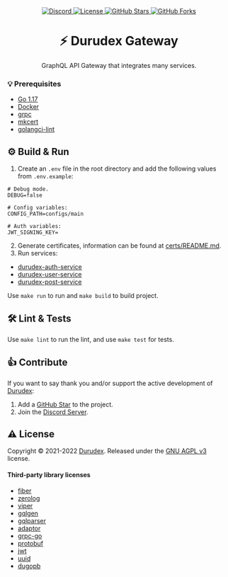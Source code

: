 <div align="center">
    <a href="https://discord.gg/4qcXbeVehZ">
        <img alt="Discord" src="https://img.shields.io/discord/882288646517035028?label=%F0%9F%92%AC%20discord">
    </a>
    <a href="https://github.com/durudex/durudex-gateway/blob/main/COPYING">
        <img alt="License" src="https://img.shields.io/github/license/durudex/durudex-gateway?label=%F0%9F%93%95%20license">
    </a>
    <a href="https://github.com/durudex/durudex-gateway/stargazers">
        <img alt="GitHub Stars" src="https://img.shields.io/github/stars/durudex/durudex-gateway?label=%E2%AD%90%20stars&logo=sdf">
    </a>
    <a href="https://github.com/durudex/durudex-gateway/network">
        <img alt="GitHub Forks" src="https://img.shields.io/github/forks/durudex/durudex-gateway?label=%F0%9F%93%81%20forks">
    </a>
</div>

<h1 align="center">⚡️ Durudex Gateway</h1>

<p align="center">
GraphQL API Gateway that integrates many services.
</p>

### 💡 Prerequisites
+ [Go 1.17](https://golang.org/)
+ [Docker](https://www.docker.com)
+ [grpc](https://grpc.io/docs/languages/go/quickstart/)
+ [mkcert](https://github.com/FiloSottile/mkcert)
+ [golangci-lint](https://golangci-lint.run/usage/install/)

## ⚙️ Build & Run
1) Create an `.env` file in the root directory and add the following values from `.env.example`:
```env
# Debug mode.
DEBUG=false

# Config variables:
CONFIG_PATH=configs/main

# Auth variables:
JWT_SIGNING_KEY=
```
2) Generate certificates, information can be found at [certs/README.md](cert/README.md).
3) Run services:
+ [durudex-auth-service](https://github.com/durudex/durudex-auth-service)
+ [durudex-user-service](https://github.com/durudex/durudex-user-service)
+ [durudex-post-service](https://github.com/durudex/durudex-post-service)

Use `make run` to run and `make build` to build project.

## 🛠 Lint & Tests
Use `make lint` to run the lint, and use `make test` for tests.

## 👍 Contribute
If you want to say thank you and/or support the active development of [Durudex](https://github.com/durudex):
1) Add a [GitHub Star](https://github.com/Durudex/durudex-gateway/stargazers) to the project.
2) Join the [Discord Server](https://discord.gg/4qcXbeVehZ).

## ⚠️ License
Copyright © 2021-2022 [Durudex](https://github.com/Durudex). Released under the [GNU AGPL v3](https://www.gnu.org/licenses/agpl-3.0.html) license.

#### Third-party library licenses
+ [fiber](https://github.com/gofiber/fiber/blob/master/LICENSE)
+ [zerolog](https://github.com/rs/zerolog/blob/master/LICENSE)
+ [viper](https://github.com/spf13/viper/blob/master/LICENSE)
+ [gqlgen](https://github.com/99designs/gqlgen/blob/master/LICENSE)
+ [gqlparser](https://github.com/vektah/gqlparser/blob/master/LICENSE)
+ [adaptor](https://github.com/gofiber/adaptor/blob/master/LICENSE)
+ [grpc-go](https://github.com/grpc/grpc-go/blob/master/LICENSE)
+ [protobuf](https://github.com/protocolbuffers/protobuf/blob/master/LICENSE)
+ [jwt](https://github.com/golang-jwt/jwt/blob/main/LICENSE)
+ [uuid](https://github.com/gofrs/uuid/blob/master/LICENSE)
+ [dugopb](https://github.com/durudex/dugopb/blob/main/LICENSE)
